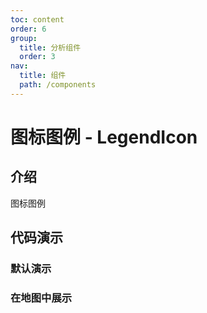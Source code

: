 ```yaml
---
toc: content
order: 6
group:
  title: 分析组件
  order: 3
nav:
  title: 组件
  path: /components
---
```


# 图标图例 - LegendIcon

## 介绍

图标图例

## 代码演示

### 默认演示

<code src="./demos/default.tsx" defaultShowCode></code>

### 在地图中展示

<code src="./demos/map-default.tsx" defaultShowCode></code>

<API></API>

